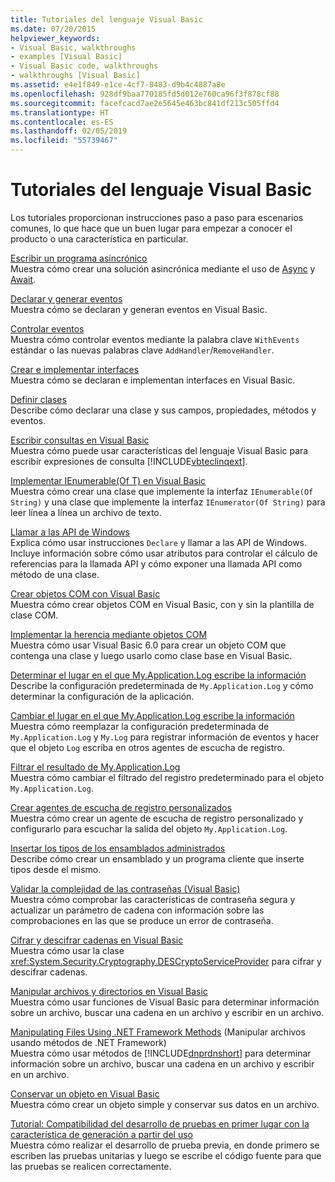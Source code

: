 ```yaml
---
title: Tutoriales del lenguaje Visual Basic
ms.date: 07/20/2015
helpviewer_keywords:
- Visual Basic, walkthroughs
- examples [Visual Basic]
- Visual Basic code, walkthroughs
- walkthroughs [Visual Basic]
ms.assetid: e4e1f849-e1ce-4cf7-8483-d9b4c4887a8e
ms.openlocfilehash: 928df9baa770185fd5d012e760ca96f3f878cf88
ms.sourcegitcommit: facefcacd7ae2e5645e463bc841df213c505ffd4
ms.translationtype: HT
ms.contentlocale: es-ES
ms.lasthandoff: 02/05/2019
ms.locfileid: "55739467"
---
```

# <a name="visual-basic-language-walkthroughs"></a>Tutoriales del lenguaje Visual Basic
Los tutoriales proporcionan instrucciones paso a paso para escenarios comunes, lo que hace que un buen lugar para empezar a conocer el producto o una característica en particular.  
  
 [Escribir un programa asincrónico](./programming-guide/concepts/async/walkthrough-accessing-the-web-by-using-async-and-await.md)  
 Muestra cómo crear una solución asincrónica mediante el uso de [Async](../visual-basic/language-reference/modifiers/async.md) y [Await](../visual-basic/language-reference/operators/await-operator.md).  
  
 [Declarar y generar eventos](../visual-basic/programming-guide/language-features/events/walkthrough-declaring-and-raising-events.md)  
 Muestra cómo se declaran y generan eventos en Visual Basic.  
  
 [Controlar eventos](../visual-basic/programming-guide/language-features/events/walkthrough-handling-events.md)  
 Muestra cómo controlar eventos mediante la palabra clave `WithEvents` estándar o las nuevas palabras clave `AddHandler`/`RemoveHandler`.  
  
 [Crear e implementar interfaces](../visual-basic/programming-guide/language-features/interfaces/walkthrough-creating-and-implementing-interfaces.md)  
 Muestra cómo se declaran e implementan interfaces en Visual Basic.  
  
 [Definir clases](../visual-basic/programming-guide/language-features/objects-and-classes/walkthrough-defining-classes.md)  
 Describe cómo declarar una clase y sus campos, propiedades, métodos y eventos.  
  
 [Escribir consultas en Visual Basic](../visual-basic/programming-guide/concepts/linq/walkthrough-writing-queries.md)  
 Muestra cómo puede usar características del lenguaje Visual Basic para escribir expresiones de consulta [!INCLUDE[vbteclinqext](~/includes/vbteclinqext-md.md)].  
  
 [Implementar IEnumerable(Of T) en Visual Basic](../visual-basic/programming-guide/language-features/control-flow/walkthrough-implementing-ienumerable-of-t.md)  
 Muestra cómo crear una clase que implemente la interfaz `IEnumerable(Of String)` y una clase que implemente la interfaz `IEnumerator(Of String)` para leer línea a línea un archivo de texto.  
  
 [Llamar a las API de Windows](../visual-basic/programming-guide/com-interop/walkthrough-calling-windows-apis.md)  
 Explica cómo usar instrucciones `Declare` y llamar a las API de Windows. Incluye información sobre cómo usar atributos para controlar el cálculo de referencias para la llamada API y cómo exponer una llamada API como método de una clase.  
  
 [Crear objetos COM con Visual Basic](../visual-basic/programming-guide/com-interop/walkthrough-creating-com-objects.md)  
 Muestra cómo crear objetos COM en Visual Basic, con y sin la plantilla de clase COM.  
  
 [Implementar la herencia mediante objetos COM](../visual-basic/programming-guide/com-interop/walkthrough-implementing-inheritance-with-com-objects.md)  
 Muestra cómo usar Visual Basic 6.0 para crear un objeto COM que contenga una clase y luego usarlo como clase base en Visual Basic.  
  
 [Determinar el lugar en el que My.Application.Log escribe la información](../visual-basic/developing-apps/programming/log-info/walkthrough-determining-where-my-application-log-writes-information.md)  
 Describe la configuración predeterminada de `My.Application.Log` y cómo determinar la configuración de la aplicación.  
  
 [Cambiar el lugar en el que My.Application.Log escribe la información](../visual-basic/developing-apps/programming/log-info/walkthrough-changing-where-my-application-log-writes-information.md)  
 Muestra cómo reemplazar la configuración predeterminada de `My.Application.Log` y `My.Log` para registrar información de eventos y hacer que el objeto `Log` escriba en otros agentes de escucha de registro.  
  
 [Filtrar el resultado de My.Application.Log](../visual-basic/developing-apps/programming/log-info/walkthrough-filtering-my-application-log-output.md)  
 Muestra cómo cambiar el filtrado del registro predeterminado para el objeto `My.Application.Log`.  
  
 [Crear agentes de escucha de registro personalizados](../visual-basic/developing-apps/programming/log-info/walkthrough-creating-custom-log-listeners.md)  
 Muestra cómo crear un agente de escucha de registro personalizado y configurarlo para escuchar la salida del objeto `My.Application.Log`.  
  
 [Insertar los tipos de los ensamblados administrados ](../visual-basic/programming-guide/concepts/assemblies-gac/walkthrough-embedding-types-from-managed-assemblies-in-vs.md)  
 Describe cómo crear un ensamblado y un programa cliente que inserte tipos desde el mismo.  
  
 [Validar la complejidad de las contraseñas (Visual Basic)](../visual-basic/programming-guide/language-features/strings/walkthrough-validating-that-passwords-are-complex.md)  
 Muestra cómo comprobar las características de contraseña segura y actualizar un parámetro de cadena con información sobre las comprobaciones en las que se produce un error de contraseña.  
  
 [Cifrar y descifrar cadenas en Visual Basic](../visual-basic/programming-guide/language-features/strings/walkthrough-encrypting-and-decrypting-strings.md)  
 Muestra cómo usar la clase <xref:System.Security.Cryptography.DESCryptoServiceProvider> para cifrar y descifrar cadenas.  
  
 [Manipular archivos y directorios en Visual Basic](../visual-basic/developing-apps/programming/drives-directories-files/walkthrough-manipulating-files-and-directories.md)  
 Muestra cómo usar funciones de Visual Basic para determinar información sobre un archivo, buscar una cadena en un archivo y escribir en un archivo.  
  
 [Manipulating Files Using .NET Framework Methods](../visual-basic/developing-apps/programming/drives-directories-files/walkthrough-manipulating-files-by-using-net-framework-methods.md) (Manipular archivos usando métodos de .NET Framework)  
 Muestra cómo usar métodos de [!INCLUDE[dnprdnshort](~/includes/dnprdnshort-md.md)] para determinar información sobre un archivo, buscar una cadena en un archivo y escribir en un archivo.  
  
 [Conservar un objeto en Visual Basic](../visual-basic/programming-guide/concepts/serialization/walkthrough-persisting-an-object-in-visual-studio.md)  
 Muestra cómo crear un objeto simple y conservar sus datos en un archivo.  
  
 [Tutorial: Compatibilidad del desarrollo de pruebas en primer lugar con la característica de generación a partir del uso](/visualstudio/ide/walkthrough-test-first-support-with-the-generate-from-usage-feature)  
 Muestra cómo realizar el desarrollo de prueba previa, en donde primero se escriben las pruebas unitarias y luego se escribe el código fuente para que las pruebas se realicen correctamente.
